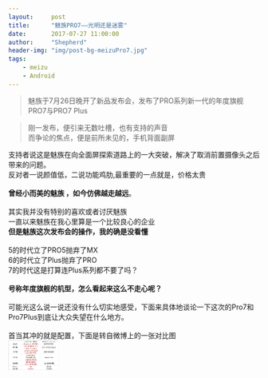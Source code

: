 ```yaml
---
layout:     post
title:      "魅族PRO7——光明还是迷雾"
date:       2017-07-27 11:00:00
author:     "Shepherd"
header-img: "img/post-bg-meizuPro7.jpg"
tags:
    - meizu
    - Android
---
```


> 魅族于7月26日晚开了新品发布会，发布了PRO系列新一代的年度旗舰PRO7与PRO7 Plus


<div>
    <blockquote>刚一发布，便引来无数吐槽，也有支持的声音
        <br>而争论的焦点，便是前所未见的，手机背面副屏</blockquote>支持者说这是魅族在向全面屏探索道路上的一大突破，解决了取消前置摄像头之后带来的问题。
	<br>反对者一说颜值低，二说功能鸡肋,最重要的一点就是，价格太贵
    <br>
    <br><b>曾经小而美的魅族	，如今仿佛越走越远</b>。
    <br>
    <br>其实我并没有特别的喜欢或者讨厌魅族
    <br>一直以来魅族在我心里算是一个比较良心的企业
    <br><b>但是魅族这次发布会的操作，我的确是没看懂</b>
    <br>
    <br>5的时代立了PRO5抛弃了MX
	<br>6的时代立了Plus抛弃了PRO
	<br>7的时代这是打算连Plus系列都不要了吗？
	<br>
	<br><b>号称年度旗舰的机型，怎么看起来这么不走心呢？</b>
    <br>
	<br>可能光这么说一说还没有什么切实地感受，下面来具体地谈论一下这次的Pro7和Pro7Plus到底让大众失望在什么地方。
   <br>
   <br>首当其冲的就是配置，下面是转自微博上的一张对比图
   <br><img src = "/img/in-post/post-meizu-pro7/post-pro7-pro6.jpg" width = "100" height = "60">
</div>
